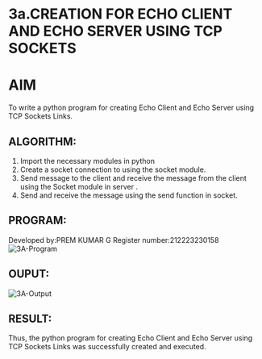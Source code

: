 # 3a.CREATION FOR ECHO CLIENT AND ECHO SERVER USING TCP SOCKETS
# AIM
To write a python program for creating Echo Client and Echo Server using TCP
Sockets Links.
## ALGORITHM:
1. Import the necessary modules in python
2. Create a socket connection to using the socket module.
3. Send message to the client and receive the message from the client using the Socket module in
 server .
4. Send and receive the message using the send function in socket.
## PROGRAM:
Developed by:PREM KUMAR G
Register number:212223230158
![3A-Program](https://github.com/user-attachments/assets/6e05118e-bd0f-4819-b3b7-5532a55ff857)

## OUPUT:
![3A-Output](https://github.com/user-attachments/assets/a7a45e13-5b9b-4c10-9dfc-8f81a78b20f1)

## RESULT:
Thus, the python program for creating Echo Client and Echo Server using TCP Sockets Links 
was successfully created and executed.
